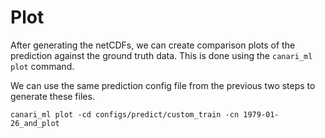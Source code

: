# Plot

After generating the netCDFs, we can create comparison plots of the prediction against the ground truth data. This is done using the `canari_ml plot` command.

We can use the same prediction config file from the previous two steps to generate these files.

```console
canari_ml plot -cd configs/predict/custom_train -cn 1979-01-26_and_plot
```
